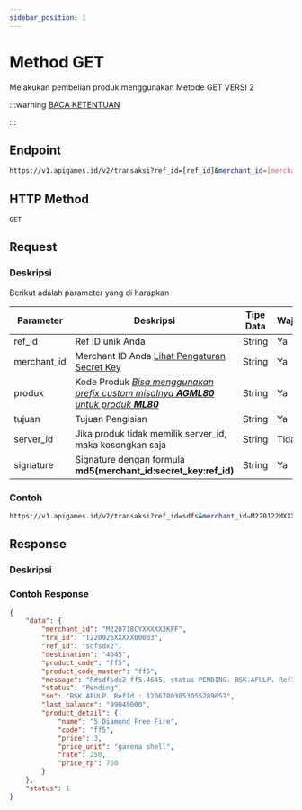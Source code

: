 ```yaml
---
sidebar_position: 1
---
```


# Method GET

Melakukan pembelian produk menggunakan Metode GET VERSI 2

:::warning
[BACA KETENTUAN](/docs/v2/pendahuluan)

:::

## Endpoint

```bash
https://v1.apigames.id/v2/transaksi?ref_id=[ref_id]&merchant_id=[merchant_id]&produk=[kode_produk]&tujuan=[tujuan]&signature=[signature]&server_id=[server_id]
```

## HTTP Method

```
GET
```

## Request

### Deskripsi

Berikut adalah parameter yang di harapkan

| Parameter   | Deskripsi                                                                                        | Tipe Data | Wajib |
| ----------- | ------------------------------------------------------------------------------------------------ | --------- | ----- |
| ref_id      | Ref ID unik Anda                                                                                 | String    | Ya    |
| merchant_id | Merchant ID Anda [Lihat Pengaturan Secret Key](https://member.apigames.id/pengaturan/secret-key) | String    | Ya    |
| produk      | Kode Produk [_Bisa menggunakan prefix custom misalnya **AGML80** untuk produk **ML80**_](#)      | String    | Ya    |
| tujuan      | Tujuan Pengisian                                                                                 | String    | Ya    |
| server_id      | Jika produk tidak memilik server_id, maka kosongkan saja                                                                                 | String    | Tidak    |
| signature   | Signature dengan formula **md5(merchant_id:secret_key:ref_id)**      | String    | Ya    |

### Contoh

```bash
https://v1.apigames.id/v2/transaksi?ref_id=sdfs&merchant_id=M220122MXXXXXXX&produk=ff5&tujuan=4645&signature=30d19bbcd6c9784c020b135c818e8291c00e1a3d12e143c7bb924492c1e57cfb&server_id
```

## Response

### Deskripsi
### Contoh Response

```json
{
    "data": {
        "merchant_id": "M220718CYXXXXX3KFF",
        "trx_id": "T220926XXXXX00003",
        "ref_id": "sdfsdx2",
        "destination": "4645",
        "product_code": "ff5",
        "product_code_master": "ff5",
        "message": "R#sdfsdx2 ff5.4645, status PENDING. BSK.AFULP. RefId : 12067803053055289057. Sisa saldo 99049000",
        "status": "Pending",
        "sn": "BSK.AFULP. RefId : 12067803053055289057",
        "last_balance": "99049000",
        "product_detail": {
            "name": "5 Diamond Free Fire",
            "code": "ff5",
            "price": 3,
            "price_unit": "garena shell",
            "rate": 250,
            "price_rp": 750
        }
    },
    "status": 1
}
```

